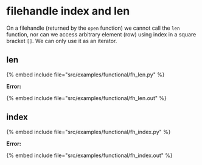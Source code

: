 # filehandle index and len

On a filehandle (returned by the `open` function) we cannot call the `len` function, nor can we access arbitrary element (row) using index in a square bracket `[]`.
We can only use it as an iterator.

## len

{% embed include file="src/examples/functional/fh_len.py" %}

**Error:**

{% embed include file="src/examples/functional/fh_len.out" %}


## index

{% embed include file="src/examples/functional/fh_index.py" %}

**Error:**

{% embed include file="src/examples/functional/fh_index.out" %}
